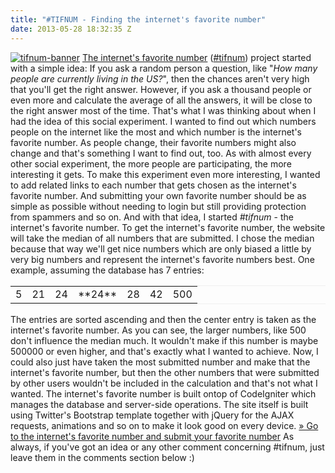 ```yaml
---
title: "#TIFNUM - Finding the internet's favorite number"
date: 2013-05-28 18:32:35 Z
---
```


[![tifnum-banner](https://leolabs.imgix.net/2013/05/tifnum-banner.jpg?max-w=700)](http://tifnum.leolabs.org "Go to the internet's favorite number") [The internet's favorite number](http://tifnum.leolabs.org "Go to the internet's favorite number") ([#tifnum](https://twitter.com/search/realtime?q=%23tifnum&src=hash "#tifnum on Twitter")) project started with a simple idea: If you ask a random person a question, like "_How many people are currently living in the US?_", then the chances aren't very high that you'll get the right answer. However, if you ask a thousand people or even more and calculate the average of all the answers, it will be close to the right answer most of the time. That's what I was thinking about when I had the idea of this social experiment. I wanted to find out which numbers people on the internet like the most and which number is the internet's favorite number. As people change, their favorite numbers might also change and that's something I want to find out, too. As with almost every other social experiment, the more people are participating, the more interesting it gets. To make this experiment even more interesting, I wanted to add related links to each number that gets chosen as the internet's favorite number. And submitting your own favorite number should be as simple as possible without needing to login but still providing protection from spammers and so on. And with that idea, I started _#tifnum_ - the internet's favorite number. To get the internet's favorite number, the website will take the median of all numbers that are submitted. I chose the median because that way we'll get nice numbers which are only biased a little by very big numbers and represent the internet's favorite numbers best. One example, assuming the database has 7 entries:

<table id="median" style="border-top: 1px solid #efefef; border-bottom: 1px solid #efefef; table-layout: fixed;">

<tbody>

<tr>

<td>5</td>

<td>21</td>

<td>24</td>

<td>**24**</td>

<td>28</td>

<td>42</td>

<td>500</td>

</tr>

</tbody>

</table>

The entries are sorted ascending and then the center entry is taken as the internet's favorite number. As you can see, the larger numbers, like 500 don't influence the median much. It wouldn't make if this number is maybe 500000 or even higher, and that's exactly what I wanted to achieve. Now, I could also just have taken the most submitted number and make that the internet's favorite number, but then the other numbers that were submitted by other users wouldn't be included in the calculation and that's not what I wanted. The internet's favorite number is built ontop of CodeIgniter which manages the database and server-side operations. The site itself is built using Twitter's Bootstrap template together with jQuery for the AJAX requests, animations and so on to make it look good on every device. [» Go to the internet's favorite number and submit your favorite number](http://tifnum.leolabs.org "Go to the internet's favorite number") As always, if you've got an idea or any other comment concerning #tifnum, just leave them in the comments section below :)